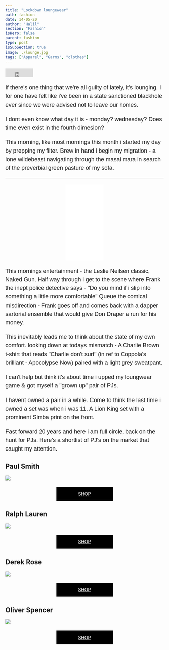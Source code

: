 ```yaml
---
title: "Lockdown loungewear"
path: fashion
date: 14-05-20
author: "Halil"
section: "Fashion"
isHero: false
parent: fashion
type: post
isSubSection: true
image: ./lounge.jpg
tags: ["Apparel", "Garms", "clothes"]
---
```


<style>

@import url('https://fonts.googleapis.com/css2?family=Marck+Script&display=swap');
@import url('https://fonts.googleapis.com/css2?family=Lato:ital,wght@0,400;0,700;1,400;1,700&display=swap');
@import url('https://fonts.googleapis.com/css2?family=Changa&display=swap');

.cont {
    margin: 20px 0 20px 0;
    display: flex;
    justify-content: space-between;
}

.cont iframe {
    margin: 0 auto;
    display: block;
}

.container {
    display: flex;
}

.button {
    display: flex;
    justify-content: center;
    align-items: center;
    padding: 2px;
    color: white;
    margin: 20px auto 0 auto;
    width: 175px;
    height: 40px;
    background-color: black;
    text-transform: uppercase;
    font-size: 0.9rem;
}

ul {
    margin: 7px 0 0 0;
}

p {
    font-size: 0.9rem;
    line-height: 1.85rem;
    font-family: 'Lato', sans-serif;
}

ul > li {
    font-size: 0.9rem;
    line-height: 1.45rem;
    letter-spacing: 0.025rem;
    font-family: 'Lato', sans-serif;
}

h4 {
    font-family: Arial, Helvetica, sans-serif;
    font-size: 1.4rem;
    letter-spacing: 0.005rem;
    color: #000000
    padding: 0;
    margin: 10px 0 30px 0;
}

@media (min-width: 768px) {

    p {
        font-size: 1.15rem;
        line-height: 1.7rem;
        font-family: 'Nunito', sans-serif;sans-serif;
    }

    ul > li {
        font-size: 1.05rem;
        line-height: 1.55rem;
        font-family: 'Nunito', sans-serif;sans-serif;
    }

    h4 {
        font-size: 1.8rem;
    }
}

@media (min-width: 1024px) {

    p {
        font-size: 1.15rem;
        line-height: 1.7rem;
        font-family: 'Nunito', sans-serif;sans-serif;
    }

    ul > li {
        font-size: 1.05rem;
        line-height: 1.55rem;
        font-family: 'Nunito', sans-serif;sans-serif;
    }

    h4 {
        font-size: 2rem;
    }
}

</style>

<!-- <a href="https://twitter.com/share?ref_src=twsrc%5Etfw" class="twitter-share-button" data-show-count="false" 
onclick="window.open(this.href, 'mywin','left=0,top=0,width=500,height=250,toolbar=1,resizable=0'); return false;">Tweet</a>
<script async src="https://platform.twitter.com/widgets.js" charset="utf-8"></script> -->

<!-- <iframe src="https://www.facebook.com/plugins/share_button.php?href=https%3A%2F%2Fwww.themavenist.com%2Ffashion%2Fdenim-guide&layout=button_count&size=large&width=88&height=28&appId" width="88" height="3" style="border:none;overflow:hidden" scrolling="no" frameborder="0" allowTransparency="true" allow="encrypted-media"></iframe> -->

<iframe src="https://www.facebook.com/plugins/share_button.php?href=https%3A%2F%2Fwww.themavenist.com%2Ffashion%2Fhow-to-lounge-in-a-lockdown&layout=button_count&size=large&width=88&height=28&appId" width="88" height="28" style="border:none;overflow:hidden" scrolling="no" frameborder="0" allowTransparency="true" allow="encrypted-media"></iframe>

If there's one thing that we're all guilty of lately, it's lounging.
I for one have felt like i've been in a state sanctioned blackhole ever since we were advised not to leave our homes.

I dont even know what day it is - monday? wednesday? Does time even exist in the fourth dimesion?

This morning, like most mornings this month i started my day by prepping my filter.
Brew in hand i begin my migration - a lone wildebeast navigating through the masai mara in search of the preverbial green pasture of my sofa.

------------

<div class="cont">
<iframe style="width:120px;height:240px;" marginwidth="0" marginheight="0" scrolling="no" frameborder="0" src="//ws-eu.amazon-adsystem.com/widgets/q?ServiceVersion=20070822&OneJS=1&Operation=GetAdHtml&MarketPlace=GB&source=ac&ref=tf_til&ad_type=product_link&tracking_id=themavenist-21&marketplace=amazon&region=GB&placement=B07YBNB2PS&asins=B07YBNB2PS&linkId=a507c9d7e781234545bb981b946a3d02&show_border=true&link_opens_in_new_window=true&price_color=333333&title_color=0066c0&bg_color=ffffff">
</iframe>
</div>

This mornings entertainment - the Leslie Neilsen classic, Naked Gun.
Half way through i get to the scene where Frank the inept 
police detective says - "Do you mind if i slip into something a little more comfortable" 
Queue the comical misdirection - Frank goes off and comes back with a dapper sartorial ensemble that 
would give Don Draper a run for his money. 

This inevitably leads me to think about the state of my own comfort. looking down at todays mismatch - 
A Charlie Brown t-shirt that reads "Charlie don't surf" (in ref to Coppola's brilliant - Apocolypse Now) 
paired with a light grey sweatpant.

I can't help but think it's about time i upped my loungwear game & got myself a "grown up" pair of PJs.

I havent owned a pair in a while. Come to think the last time i owned a set was when i was 11. A Lion King set with a prominent Simba print on the front.

Fast forward 20 years and here i am full circle, back on the hunt for PJs. Here's a shortlist of PJ's on the market that caught my attention.

## Paul Smith

<img src="./paul_smith.jpg">
<div class="container">
<a  class="button" href="https://www.paulsmith.com/uk/men-s-signature-stripe-cotton-pyjama-set" target="_blank">
Shop
</a>
</div>

## Ralph Lauren

<img src="./ralph_lauren.jpeg">
<div class="container">
<a class="button" href="https://www.ralphlauren.co.uk/en/gingham-poplin-long-sleep-set-486046.html?dwvar486046_colorname=Light%20Blue%20Mini%20Gingham&cgid=men-accessories-loungewear-sleepwear&webcat=men%2Ffeatures%2FLoungewear#webcat=men%7Cfeatures%7CLoungewear&start=1&cgid=men-accessories-loungewear-sleepwear" target="_blank">
Shop
</a>
</div>

## Derek Rose

<img src="./derek_rose.jpg">
<div class="container">
<a class="button" href="https://www.derek-rose.com/men/clothing/mens-nightwear/mens-modern-fit-piped-pyjamas-brindisi-45-pure-silk-satin-navy.html" target="_blank">
Shop
</a>
</div>

## Oliver Spencer

<img src="./oli_spencer.jpg">
<div class="container">
<a class="button" href="https://oliverspencer.co.uk/pyjama-shirt-cannington-blue" target="_blank">
Shop
</a>
</div>
